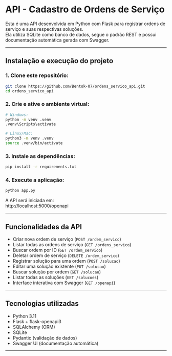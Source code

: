 # API - Cadastro de Ordens de Serviço

Esta é uma API desenvolvida em Python com Flask para registrar ordens de serviço e suas respectivas soluções.  
Ela utiliza SQLite como banco de dados, segue o padrão REST e possui documentação automática gerada com Swagger.

---

## Instalação e execução do projeto

### 1. Clone este repositório:
```bash
git clone https://github.com/Bentok-07/ordens_servico_api.git
cd ordens_servico_api
```

### 2. Crie e ative o ambiente virtual:
```bash
# Windows:
python -m venv .venv
.venv\Scripts\activate

# Linux/Mac:
python3 -m venv .venv
source .venv/bin/activate
```

### 3. Instale as dependências:
```bash
pip install -r requirements.txt
```

### 4. Execute a aplicação:
```bash
python app.py
```

A API será iniciada em:  
 http://localhost:5000/openapi

---

##  Funcionalidades da API

-  Criar nova ordem de serviço (`POST /ordem_servico`)
-  Listar todas as ordens de serviço (`GET /ordens_servico`)
-  Buscar ordem por ID (`GET /ordem_servico`)
-  Deletar ordem de serviço (`DELETE /ordem_servico`)
-  Registrar solução para uma ordem (`POST /solucao`)
-  Editar uma solução existente (`PUT /solucao`)
-  Buscar solução por ordem (`GET /solucao`)
-  Listar todas as soluções (`GET /solucoes`)
-  Interface interativa com Swagger (`GET /openapi`)

---

## Tecnologias utilizadas

- Python 3.11
- Flask + flask-openapi3
- SQLAlchemy (ORM)
- SQLite
- Pydantic (validação de dados)
- Swagger UI (documentação automática)

---

